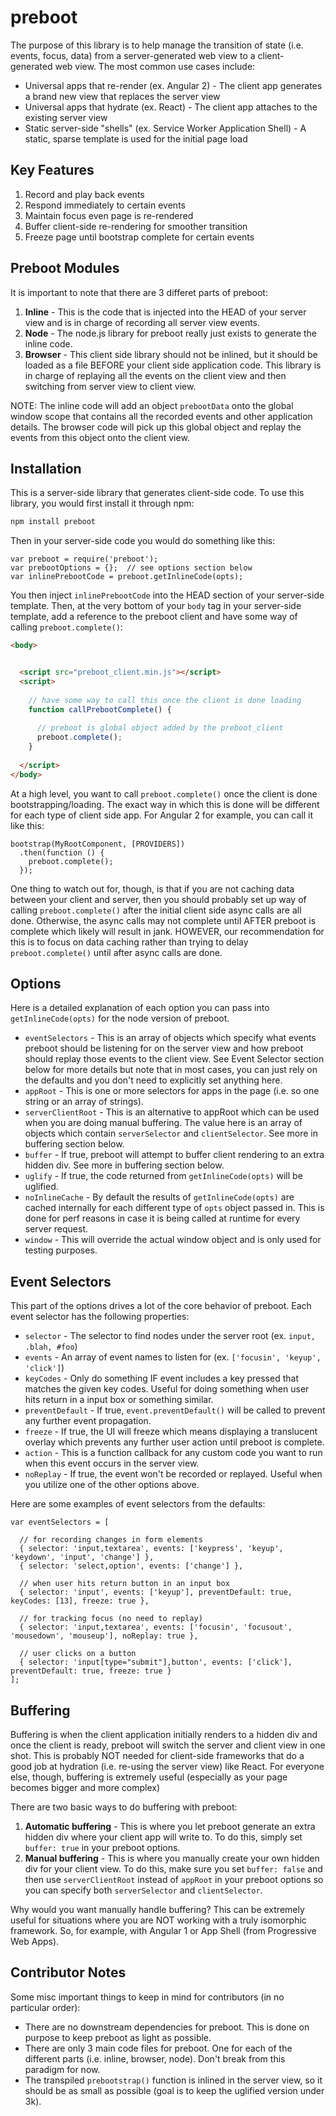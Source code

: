 # preboot

The purpose of this library is to help manage the transition of state (i.e. events, focus, data) from
a server-generated web view to a client-generated web view. The most common use cases include:

* Universal apps that re-render (ex. Angular 2) - The client app generates a brand new view that replaces the server view
* Universal apps that hydrate (ex. React) - The client app attaches to the existing server view
* Static server-side "shells" (ex. Service Worker Application Shell) - A static, sparse template is used for the initial page load 

## Key Features

1. Record and play back events
1. Respond immediately to certain events
1. Maintain focus even page is re-rendered
1. Buffer client-side re-rendering for smoother transition
1. Freeze page until bootstrap complete for certain events

## Preboot Modules

It is important to note that there are 3 differet parts of preboot:

1. **Inline** - This is the code that is injected into the HEAD of your server view and 
is in charge of recording all server view events.
2. **Node** - The node.js library for preboot really just exists to generate the inline code.
3. **Browser** - This client side library should not be inlined, but it should be loaded as a 
file BEFORE your client side application code. This library is in charge of replaying all the
events on the client view and then switching from server view to client view.

NOTE: The inline code will add an object `prebootData` onto the global window scope that contains
all the recorded events and other application details. The browser code will pick up this global
object and replay the events from this object onto the client view.

## Installation

This is a server-side library that generates client-side code.
To use this library, you would first install it through npm:

```sh
npm install preboot
```

Then in your server-side code you would do something like this:

```es6
var preboot = require('preboot');
var prebootOptions = {};  // see options section below
var inlinePrebootCode = preboot.getInlineCode(opts);
```

You then inject `inlinePrebootCode` into the HEAD section of your server-side template.
Then, at the very bottom of your `body` tag in your server-side template, add a reference
to the preboot client and have some way of calling `preboot.complete()`:

```html
<body>


  <script src="preboot_client.min.js"></script>
  <script>
  
    // have some way to call this once the client is done loading
    function callPrebootComplete() {
    
      // preboot is global object added by the preboot_client
      preboot.complete();
    }
  
  </script>
</body>
```

At a high level, you want to call `preboot.complete()` once the client is done bootstrapping/loading.
The exact way in which this is done will be different for each type of client side app. For Angular 2
for example, you can call it like this:

```es6
bootstrap(MyRootComponent, [PROVIDERS])
  .then(function () {
    preboot.complete();
  });
```

One thing to watch out for, though, is that if you are not caching data between your client and server,
then you should probably set up way of calling `preboot.complete()` after the initial client side async
calls are all done. Otherwise, the async calls may not complete until AFTER preboot is complete which 
likely will result in jank. HOWEVER, our recommendation for this is to focus on data caching rather
than trying to delay `preboot.complete()` until after async calls are done.

## Options

Here is a detailed explanation of each option you can pass into `getInlineCode(opts)` for the
node version of preboot.

* `eventSelectors` - This is an array of objects which specify what events preboot should be listening for 
on the server view and how preboot should replay those events to the client view. 
See Event Selector section below for more details but note that in most cases, you can just rely on the defaults
and you don't need to explicitly set anything here.
* `appRoot` - This is one or more selectors for apps in the page (i.e. so one string or an array of strings).
* `serverClientRoot` - This is an alternative to appRoot which can be used when you are doing manual buffering. 
The value here is an array of objects which contain `serverSelector` and `clientSelector`. 
See more in buffering section below. 
* `buffer` - If true, preboot will attempt to buffer client rendering to an extra hidden div. 
See more in buffering section below.
* `uglify` - If true, the code returned from `getInlineCode(opts)` will be uglified. 
* `noInlineCache` - By default the results of `getInlineCode(opts)` are cached internally for each different type
of `opts` object passed in. This is done for perf reasons in case it is being called at 
runtime for every server request.
* `window` - This will override the actual window object and is only used for testing purposes.

## Event Selectors

This part of the options drives a lot of the core behavior of preboot. 
Each event selector has the following properties:

* `selector` - The selector to find nodes under the server root (ex. `input, .blah, #foo`)
* `events` - An array of event names to listen for (ex. `['focusin', 'keyup', 'click']`)
* `keyCodes` - Only do something IF event includes a key pressed that matches the given key codes.
Useful for doing something when user hits return in a input box or something similar.
* `preventDefault` - If true, `event.preventDefault()` will be called to prevent any further event propagation.
* `freeze` - If true, the UI will freeze which means displaying a translucent overlay which prevents
any further user action until preboot is complete.
* `action` - This is a function callback for any custom code you want to run when this event occurs 
in the server view.
* `noReplay` - If true, the event won't be recorded or replayed. Useful when you utilize one of the other options above.

Here are some examples of event selectors from the defaults:

```es6
var eventSelectors = [

  // for recording changes in form elements
  { selector: 'input,textarea', events: ['keypress', 'keyup', 'keydown', 'input', 'change'] },
  { selector: 'select,option', events: ['change'] },

  // when user hits return button in an input box
  { selector: 'input', events: ['keyup'], preventDefault: true, keyCodes: [13], freeze: true },

  // for tracking focus (no need to replay)
  { selector: 'input,textarea', events: ['focusin', 'focusout', 'mousedown', 'mouseup'], noReplay: true },

  // user clicks on a button
  { selector: 'input[type="submit"],button', events: ['click'], preventDefault: true, freeze: true }
];
```

## Buffering

Buffering is when the client application initially renders to a hidden div and once the client is ready,
preboot will switch the server and client view in one shot. This is probably NOT needed for client-side 
frameworks that do a good job at hydration (i.e. re-using the server view) like React. For everyone
else, though, buffering is extremely useful (especially as your page becomes bigger and more complex)
 
There are two basic ways to do buffering with preboot:

1. **Automatic buffering** - This is where you let preboot generate an extra hidden div where your client 
app will write to. To do this, simply set `buffer: true` in your preboot options.
2. **Manual buffering** - This is where you manually create your own hidden div for your client view. To do
this, make sure you set `buffer: false` and then use `serverClientRoot` instead of `appRoot` in your 
preboot options so you can specify both `serverSelector` and `clientSelector`.

Why would you want manually handle buffering? This can be extremely useful for situations where you are 
NOT working with a truly isomorphic framework. So, for example, with Angular 1 or App Shell (from Progressive Web Apps).

## Contributor Notes

Some misc important things to keep in mind for contributors (in no particular order):

* There are no downstream dependencies for preboot. This is done on purpose to keep preboot as light as possible.
* There are only 3 main code files for preboot. One for each of the different parts (i.e. inline, browser, node). Don't
break from this paradigm for now.
* The transpiled `prebootstrap()` function is inlined in the server view, so it should be as small as possible 
(goal is to keep the uglified version under 3k).
